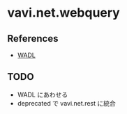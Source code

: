 # vavi.net.webquery

## References

 * [WADL](https://wadl.dev.java.net)

## TODO

 * WADL にあわせる
 * deprecated で vavi.net.rest に統合
